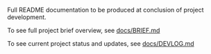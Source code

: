 Full README documentation to be produced at conclusion of project development.

To see full project brief overview, see [docs/BRIEF.md](docs/BRIEF.md)

To see current project status and updates, see [docs/DEVLOG.md](docs/DEVLOG.md)
